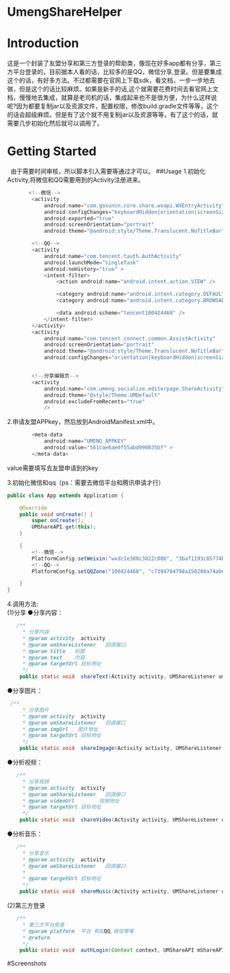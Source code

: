 # UmengShareHelper
# Introduction
  这是一个封装了友盟分享和第三方登录的帮助类，像现在好多app都有分享，第三方平台登录的，目前据本人看的话，比较多的是QQ，微信分享,登录。但是要集成这个的话，有好多方法。不过都需要在官网上下载sdk，看文档，一步一步地去做，但是这个的话比较麻烦。如果是新手的话,这个就需要花费时间去看官网上文档，慢慢地去集成，就算是老司机的话，集成起来也不是很方便，为什么这样说呢?因为都要复制jar以及资源文件，配置权限，修改build.gradle文件等等，这个的话会超级麻烦。但是有了这个就不用复制jar以及资源等等，有了这个的话，就需要几步初始化然后就可以调用了。

# Getting Started
   由于需要时间审核，所以脚本引入需要等通过才可以。
##Usage
1.初始化Activity,将微信和QQ需要用到的Activity注册进来。
```Java
       <!--微信-->
        <activity
            android:name="com.gosuncn.core.share.wxapi.WXEntryActivity"
            android:configChanges="keyboardHidden|orientation|screenSize"
            android:exported="true"
            android:screenOrientation="portrait"
            android:theme="@android:style/Theme.Translucent.NoTitleBar" />

        <!--QQ-->
        <activity
            android:name="com.tencent.tauth.AuthActivity"
            android:launchMode="singleTask"
            android:noHistory="true" >
            <intent-filter>
                <action android:name="android.intent.action.VIEW" />

                <category android:name="android.intent.category.DEFAULT" />
                <category android:name="android.intent.category.BROWSABLE" />

                <data android:scheme="tencent100424468" />
            </intent-filter>
        </activity>
        <activity
            android:name="com.tencent.connect.common.AssistActivity"
            android:screenOrientation="portrait"
            android:theme="@android:style/Theme.Translucent.NoTitleBar"
            android:configChanges="orientation|keyboardHidden|screenSize"/>


        <!--分享编辑页-->
        <activity
            android:name="com.umeng.socialize.editorpage.ShareActivity"
            android:theme="@style/Theme.UMDefault"
            android:excludeFromRecents="true"
            />
```
2.申请友盟APPkey，然后放到AndroidManifest.xml中。
```Java
        <meta-data
            android:name="UMENG_APPKEY"
            android:value="561cae6ae0f55abd990035bf" >
        </meta-data>
```
value需要填写去友盟申请到的key<br>

3.初始化微信和qq（ps：需要去微信平台和腾讯申请才行）
```Java
public class App extends Application {

    @Override
    public void onCreate() {
        super.onCreate();
        UMShareAPI.get(this);
    }

    {
        <!--微信-->
        PlatformConfig.setWeixin("wxdc1e388c3822c80b", "3baf1193c85774b3fd9d18447d76cab0");
        <!--QQ-->
        PlatformConfig.setQQZone("100424468", "c7394704798a158208a74ab60104f0ba");

    }
}
```
4.调用方法:<br>
(1)分享
●分享内容：
```Java
   /**
     * 分享内容
     * @param activity  activity
     * @param umShareListener   回调接口
     * @param title   标题
     * @param text    内容
     * @param targetUrl 目标地址
     */
    public static void  shareText(Activity activity, UMShareListener umShareListener,String title,String text,String  targetUrl)
```
●分享图片：
```Java
 /**
     * 分享图片
     * @param activity  activity
     * @param umShareListener   回调接口
     * @param imgUrl   图片地址
     * @param targetUrl 目标地址
     */
    public static void  shareImgage(Activity activity, UMShareListener umShareListener,UMImage umImage,String  targetUrl)
```
●分析视频：
```Java
   /**
     * 分享视频
     * @param activity  activity
     * @param umShareListener   回调接口
     * @param videoUrl        视频地址
     * @param targetUrl 目标地址
     */
    public static void  shareVideo(Activity activity, UMShareListener umShareListener, UMVideo umVideo,String  targetUrl)
```
●分析音乐：
```Java
   /**
     * 分享音乐
     * @param activity  activity
     * @param umShareListener   回调接口
     *
     * @param targetUrl 目标地址
     */
    public static void  shareMusic(Activity activity, UMShareListener umShareListener,UMusic uMusic,String  targetUrl)
```
(2)第三方登录
```Java
   /**
     * 第三方平台登录
     * @param platform  平台 例如QQ,微信等等
     * @return
     */
    public static void  authLogin(Context context, UMShareAPI mShareAPI,SHARE_MEDIA platform,UMAuthListener umAuthListener)
``` 
#Screenshots


